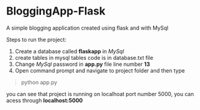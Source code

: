 # BloggingApp-Flask
A simple blogging application created using flask and with MySql 

Steps to run the project: 

1. Create a database called **flaskapp** in *MySql*
2. create tables in mysql tables code is in database.txt file
3. Change *MySql* password in **app.py** file line number **13**
4. Open command prompt and navigate to project folder and then type
> python app.py


you can see that project is running on localhoat port number 5000, 
you can acess through **localhost:5000**
